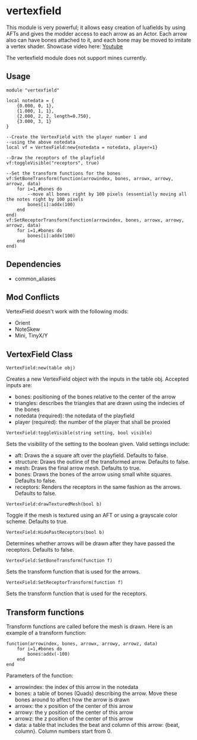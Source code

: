 # vertexfield
This module is very powerful; it allows easy creation of luafields by using AFTs and gives the modder access to each arrow as an Actor. Each arrow also can have bones attached to it, and each bone may be moved to imitate a vertex shader. Showcase video here: [Youtube](https://www.youtube.com/watch?v=slrIPcsuc1w)  

The vertexfield module does not support mines currently. 
    
## Usage

    module "vertexfield"
    
    local notedata = {
	    {0.000, 0, 1},
	    {1.000, 1, 1},
	    {2.000, 2, 2, length=0.750},
	    {3.000, 3, 1}
    }
    
    --Create the VertexField with the player number 1 and
    --using the above notedata
    local vf = VertexField:new{notedata = notedata, player=1}
    
    --Draw the receptors of the playfield
    vf:toggleVisible("receptors", true)
    
    --Set the transform functions for the bones
    vf:SetBoneTransform(function(arrowindex, bones, arrowx, arrowy, arrowz, data)
		for i=1,#bones do
			--move all bones right by 100 pixels (essentially moving all the notes right by 100 pixels
			bones[i]:addx(100)
		end
	end)
	vf:SetReceptorTransform(function(arrowindex, bones, arrowx, arrowy, arrowz, data)
		for i=1,#bones do
			bones[i]:addx(100)
		end
	end)
    

## Dependencies

 - common_aliases

## Mod Conflicts

VertexField doesn't work with the following mods:

 - Orient
 - NoteSkew
 - Mini, TinyX/Y

## VertexField Class

   `VertexField:new(table obj)`

Creates a new VertexField object with the inputs in the table obj. Accepted inputs are: 

 - bones: positioning of the bones relative to the center of the arrow
 - triangles: describes the triangles that are drawn using the indecies of the bones
 - notedata (required): the notedata of the playfield
 - player (required): the number of the player that shall be proxied
 
  `VertexField:toggleVisible(string setting, bool visible)`  
  
  Sets the visibility of the setting to the boolean given. Valid settings include:
  
 - aft: Draws the a square aft over the playfield. Defaults to false.
 - structure: Draws the outline of the transformed arrow. Defaults to false.
 - mesh: Draws the final arrow mesh. Defaults to true.
 - bones: Draws the bones of the arrow using small white squares. Defaults to false.
 - receptors: Renders the receptors in the same fashion as the arrows. Defaults to false.
 
 
 `VertexField:drawTexturedMesh(bool b)`  
 
 Toggle if the mesh is textured using an AFT or using a grayscale color scheme. Defaults to true.  
 
 
  `VertexField:HidePastReceptors(bool b)`  
  
Determines whether arrows will be drawn after they have passed the receptors. Defaults to false. 


  `VertexField:SetBoneTransform(function f)`  
  
Sets the transform function that is used for the arrows.  


`VertexField:SetReceptorTransform(function f)`  

Sets the transform function that is used for the receptors.  

## Transform functions

Transform functions are called before the mesh is drawn. Here is an example of a transform function:

    function(arrowindex, bones, arrowx, arrowy, arrowz, data)
	    for i=1,#bones do
		    bones:addx(-100)
	    end
    end
   
  Parameters of the function:
  

 - arrowindex: the index of this arrow in the notedata
 - bones: a table of bones (Quads) describing the arrow. Move these bones around to affect how the arrow is drawn
 - arrowx: the x position of the center of this arrow 
 - arrowy: the y position of the center of this arrow
 - arrowz: the z position of the center of this arrow
 - data: a table that includes the beat and column of this arrow: {beat, column}. Column numbers start from 0.
